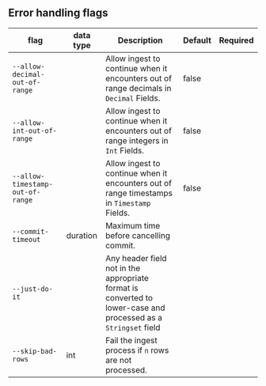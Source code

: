 ## Error handling flags

| flag | data type | Description | Default | Required |
|---|---|---|---|---|
| `--allow-decimal-out-of-range` |  | Allow ingest to continue when it encounters out of range decimals in `Decimal` Fields. | false |  |
| `--allow-int-out-of-range` |  | Allow ingest to continue when it encounters out of range integers in `Int` Fields. | false |  |
| `--allow-timestamp-out-of-range` |  | Allow ingest to continue when it encounters out of range timestamps in `Timestamp` Fields. | false |  |
| `--commit-timeout` | duration | Maximum time before cancelling commit. |  |  |
| `--just-do-it` |  | Any header field not in the appropriate format is converted to lower-case and processed as a `Stringset` field |  |  |
| `--skip-bad-rows` | int | Fail the ingest process if `n` rows are not processed. |  |  |
